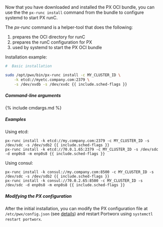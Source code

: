 Now that you have downloaded and installed the PX OCI bundle, you can use the the `px-runc install` command from the bundle to configure systemd to start PX runC.

The _px-runc_ command is a helper-tool that does the following:

1. prepares the OCI directory for runC
2. prepares the runC configuration for PX
3. used by systemd to start the PX OCI bundle

Installation example:

```bash
#  Basic installation

sudo /opt/pwx/bin/px-runc install -c MY_CLUSTER_ID \
    -k etcd://myetc.company.com:2379 \
    -s /dev/xvdb -s /dev/xvdc {{ include.sched-flags }}
```


##### Command-line arguments

{% include cmdargs.md %}

##### Examples

Using etcd:
```
px-runc install -k etcd://my.company.com:2379 -c MY_CLUSTER_ID -s /dev/sdc -s /dev/sdb2 {{ include.sched-flags }}
px-runc install -k etcd://70.0.1.65:2379 -c MY_CLUSTER_ID -s /dev/sdc -d enp0s8 -m enp0s8 {{ include.sched-flags }}
```

Using consul:
```
px-runc install -k consul://my.company.com:8500 -c MY_CLUSTER_ID -s /dev/sdc -s /dev/sdb2 {{ include.sched-flags }}
px-runc install -k consul://70.0.2.65:8500 -c MY_CLUSTER_ID -s /dev/sdc -d enp0s8 -m enp0s8 {{ include.sched-flags }}
```

##### Modifying the PX configuration

After the initial installation, you can modify the PX configuration file at `/etc/pwx/config.json` (see [details](https://docs.portworx.com/control/config-json.html)) and restart Portworx using `systemctl restart portworx`.
